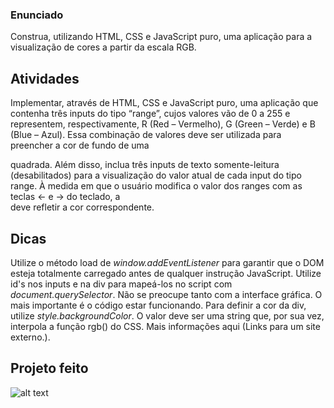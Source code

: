 
### Enunciado

Construa, utilizando HTML, CSS e JavaScript puro, uma aplicação para a visualização de cores a partir da escala RGB.

 ## Atividades

Implementar, através de HTML, CSS e JavaScript puro, uma aplicação que contenha três inputs do tipo “range”, cujos valores vão de 0 a 255 e representem, respectivamente, R (Red – Vermelho), G (Green – Verde) e B (Blue – Azul).
Essa combinação de valores deve ser utilizada para preencher a cor de fundo de uma <div> quadrada.
Além disso, inclua três inputs de texto somente-leitura (desabilitados) para a visualização do valor atual de cada input do tipo range.
À medida em que o usuário modifica o valor dos ranges com as teclas ← e → do teclado, a <div> deve refletir a cor correspondente.

## Dicas

Utilize o método load de _window.addEventListener_ para garantir que o DOM esteja totalmente carregado antes de qualquer instrução JavaScript.
Utilize id's nos inputs e na div para mapeá-los no script com _document.querySelector_.
Não se preocupe tanto com a interface gráfica. O mais importante é o código estar funcionando.
Para definir a cor da div, utilize _style.backgroundColor_. O valor deve ser uma string que, por sua vez, interpola a função rgb() do CSS. Mais informações aqui (Links para um site externo.).

## Projeto feito

![alt text](https://github.com/luucasallan/escala_rgb/blob/master/projeto_escala_rgb.gif)
